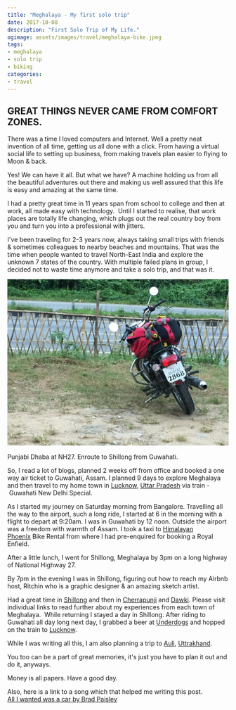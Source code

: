 ```yaml
---
title: "Meghalaya - My first solo trip"
date: 2017-10-08
description: "First Solo Trip of My Life."
ogimage: assets/images/travel/meghalaya-bike.jpeg
tags: 
- meghalaya
- solo trip
- biking
categories:
- travel
---
```


## GREAT THINGS NEVER CAME FROM COMFORT ZONES.


There was a time I loved computers and Internet. Well a pretty neat invention of all time, getting us all done with a click. From having a virtual social life to setting up business, from making travels plan easier to flying to Moon & back. 

  

Yes! We can have it all. But what we have? A machine holding us from all the beautiful adventures out there and making us well assured that this life is easy and amazing at the same time.


I had a pretty great time in 11 years span from school to college and then at work, all made easy with technology.  Until I started to realise, that work places are totally life changing, which plugs out the real country boy from you and turn you into a professional with jitters.

  

I've been traveling for 2-3 years now, always taking small trips with friends & sometimes colleagues to nearby beaches and mountains. That was the time when people wanted to travel North-East India and explore the unknown 7 states of the country. With multiple failed plans in group, I decided not to waste time anymore and take a solo trip, and that was it.  
  

![meghalaya](assets/images/travel/meghalaya-bike.jpeg)

Punjabi Dhaba at NH27. Enroute to Shillong from Guwahati.

So, I read a lot of blogs, planned 2 weeks off from office and booked a one way air ticket to Guwahati, Assam. I planned 9 days to explore Meghalaya and then travel to my home town in [Lucknow](../lucknow-uttar-pradesh-city-of-nawabs), [Uttar Pradesh](#) via train - Guwahati New Delhi Special.

  
As I started my journey on Saturday morning from Bangalore. Travelling all the way to the airport, such a long ride, I started at 6 in the morning with a flight to depart at 9:20am. I was in Guwahati by 12 noon. Outside the airport was a freedom with warmth of Assam. I took a taxi to [Himalayan Phoenix](https://goo.gl/maps/8uLza3TQU6qFRrFAA) Bike Rental from where I had pre-enquired for booking a Royal Enfield.  
  
After a little lunch, I went for Shillong, Meghalaya by 3pm on a long highway of National Highway 27.  
  
By 7pm in the evening I was in Shillong, figuring out how to reach my Airbnb host, Ritchin who is a graphic designer & an amazing sketch artist.  
  
Had a great time in [Shillong](../shillong-rock-capital-of-india) and then in [Cherrapunji](../cherrapunji-or-sohra-october-drizzles) and [Dawki](../dawki-and-bangladesh-border). Please visit individual links to read further about my experiences from each town of Meghalaya.  While returning I stayed a day in Shillong. After riding to Guwahati all day long next day, I grabbed a beer at [Underdogs](https://g.page/UnderdoggsGuwahati?share) and hopped on the train to [Lucknow](../lucknow-uttar-pradesh-city-of-nawabs).  
  

While I was writing all this, I am also planning a trip to [Auli](../auli-joshimath-snow-skii-india), [Uttrakhand](#).

  

You too can be a part of great memories, it's just you have to plan it out and do it, anyways. 

Money is all papers. Have a good day.    

Also, here is a link to a song which that helped me writing this post.  
[All I wanted was a car by Brad Paisley](https://www.youtube.com/watch?v=fYZpcMvDEac)